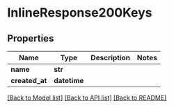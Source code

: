 # InlineResponse200Keys

## Properties
Name | Type | Description | Notes
------------ | ------------- | ------------- | -------------
**name** | **str** |  | 
**created_at** | **datetime** |  | 

[[Back to Model list]](../README.md#documentation-for-models) [[Back to API list]](../README.md#documentation-for-api-endpoints) [[Back to README]](../README.md)

